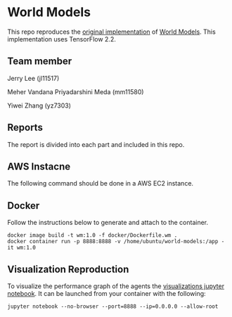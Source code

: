 # World Models
This repo reproduces the [original implementation](https://github.com/hardmaru/WorldModelsExperiments) of [World Models](https://arxiv.org/abs/1803.10122). This implementation uses TensorFlow 2.2.

## Team member
Jerry Lee (jl11517)

Meher Vandana Priyadarshini Meda  (mm11580)

Yiwei Zhang (yz7303)

## Reports

The report is divided into each part and included in this repo.

## AWS Instacne

The following command should be done in a AWS EC2 instance.

## Docker
Follow the instructions below to generate and attach to the container.
```
docker image build -t wm:1.0 -f docker/Dockerfile.wm .
docker container run -p 8888:8888 -v /home/ubuntu/world-models:/app -it wm:1.0
```

## Visualization Reproduction
To visualize the performance graph of the agents the [visualizations jupyter notebook](WorldModels/carracing.ipynb). It can be launched from your container with the following:
```
jupyter notebook --no-browser --port=8888 --ip=0.0.0.0 --allow-root
```
